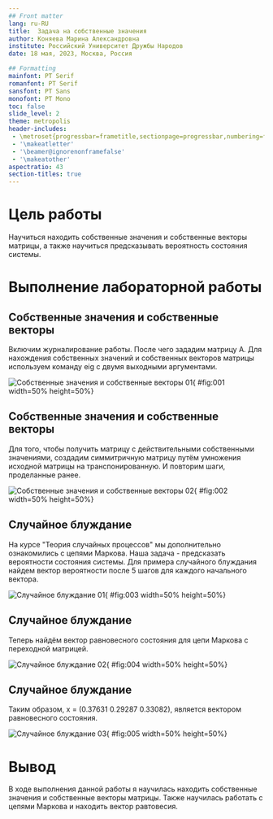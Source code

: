 ```yaml
---
## Front matter
lang: ru-RU
title:  Задача на собственные значения
author: Коняева Марина Александровна
institute: Российский Университет Дружбы Народов
date: 18 мая, 2023, Москва, Россия

## Formatting
mainfont: PT Serif
romanfont: PT Serif
sansfont: PT Sans
monofont: PT Mono
toc: false
slide_level: 2
theme: metropolis
header-includes: 
 - \metroset{progressbar=frametitle,sectionpage=progressbar,numbering=fraction}
 - '\makeatletter'
 - '\beamer@ignorenonframefalse'
 - '\makeatother'
aspectratio: 43
section-titles: true
---
```


# Цель работы

Научиться находить собственные значения и собственные векторы матрицы, а также научиться предсказывать вероятность состояния системы.  

# Выполнение лабораторной работы

## Собственные значения и собственные векторы 

Включим журналирование работы. После чего зададим матрицу А. Для нахождения собственных значений и собственных векторов матрицы используем команду eig с двумя выходными аргументами.

![Собственные значения и собственные векторы 01](image/01.PNG){ #fig:001 width=50% height=50%}  

## Собственные значения и собственные векторы 
 
Для того, чтобы получить матрицу с действительными собственными значениями, создадим симмитричную матрицу путём умножения исходной матрицы на транспонированную. И повторим шаги, проделанные ранее.

![Собственные значения и собственные векторы 02](image/02.PNG){ #fig:002 width=50% height=50%}  

## Случайное блуждание 

На курсе "Теория случайных процессов" мы дополнительно ознакомились с цепями Маркова. Наша задача - предсказать вероятности состояния системы. Для примера случайного блуждания найдем вектор вероятности после 5 шагов для каждого начального вектора.

![Случайное блуждание 01](image/03.PNG){ #fig:003 width=50% height=50%}  

## Случайное блуждание 

Теперь найдём вектор равновесного состояния для цепи Маркова с переходной матрицей.  

![Случайное блуждание 02](image/04.PNG){ #fig:004 width=50% height=50%}  

## Случайное блуждание 

Таким образом, x = (0.37631  0.29287  0.33082), является вектором равновесного состояния.

![Случайное блуждание 03](image/05.PNG){ #fig:005 width=50% height=50%}   
 
# Вывод 
 
В ходе выполнения данной работы я научилась находить собственные значения и собственные векторы матрицы. Также научилась работать с цепями Маркова и находить вектор равтовесия.  